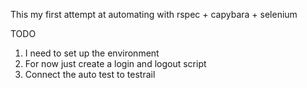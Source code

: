 This my first attempt at automating with rspec + capybara + selenium

TODO
1. I need to set up the environment 
2. For now just create a login and logout script
3. Connect the auto test to testrail
